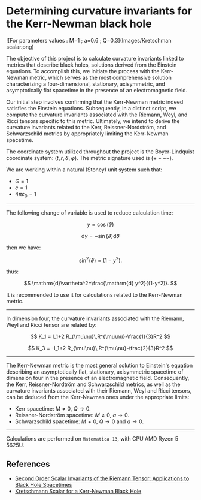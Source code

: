 # Determining curvature invariants for the Kerr-Newman black hole

![For parameters values : M=1 ; a=0.6 ; Q=0.3](Images/Kretschman scalar.png)

The objective of this project is to calculate curvature invariants linked to metrics that describe black holes, solutions derived from the Einstein equations. To accomplish this, we initiate the process with the Kerr-Newman metric, which serves as the most comprehensive solution characterizing a four-dimensional, stationary, axisymmetric, and asymptotically flat spacetime in the presence of an electromagnetic field.  

Our initial step involves confirming that the Kerr-Newman metric indeed satisfies the Einstein equations. Subsequently, in a distinct script, we compute the curvature invariants associated with the Riemann, Weyl, and Ricci tensors specific to this metric. Ultimately, we intend to derive the curvature invariants related to the Kerr, Reissner-Nordström, and Schwarzschild metrics by appropriately limiting the Kerr-Newman spacetime.  
  
The coordinate system utilized throughout the project is the Boyer-Lindquist coordinate system: $(t,r,\vartheta,\varphi)$. The metric signature used is $(+ - - -)$.  

We are working within a natural (Stoney) unit system such that: 
 
- $G = 1$  
- $c = 1$  
- $4\pi\varepsilon_0 = 1$

---

The following change of variable is used to reduce calculation time:  

$$
y =\cos(\vartheta)
$$

$$
\mathrm{d}y = -\sin(\vartheta) \mathrm{d} \vartheta
$$

then we have:  

$$
\sin^2(\vartheta)=(1-y^2).
$$

thus:  
  
$$
\mathrm{d}\vartheta^2=\frac{\mathrm{d} y^2}{(1-y^2)}.
$$

It is recommended to use it for calculations related to the Kerr-Newman metric.

---
  
In dimension four, the curvature invariants associated with the Riemann, Weyl and Ricci tensor are related by:

$$
K_1 = I_1+2 R_{\mu\nu}\,R^{\mu\nu}-\frac{1}{3}R^2
$$

$$
K_3 = -I_1+2 R_{\mu\nu}\,R^{\mu\nu}-\frac{2}{3}R^2
$$

---

The Kerr-Newman metric is the most general solution to Einstein's equation describing an asymptotically flat, stationary, axisymmetric spacetime of dimension four in the presence of an electromagnetic field. Consequently, the Kerr, Reissner-Nordtröm and Schwarzschild metrics, as well as the curvature invariants associated with their Riemann, Weyl and Ricci tensors, can be deduced from the Kerr-Newman ones under the appropriate limits:  

- Kerr spacetime: $M\neq 0$, $Q\rightarrow 0$.  
- Reissner-Nordström spacetime: $M\neq 0$, $a\rightarrow 0$.  
- Schwarzschild spacetime: $M\neq 0$, $Q\rightarrow 0$ and $a\rightarrow 0$.

---

Calculations are performed on `Matematica 13`, with CPU AMD Ryzen 5 5625U.

## References

- [Second Order Scalar Invariants of the Riemann Tensor: Applications to Black Hole Spacetimes](https://arxiv.org/abs/gr-qc/0302095)
- [Kretschmann Scalar for a Kerr-Newman Black Hole](https://arxiv.org/abs/astro-ph/9912320)